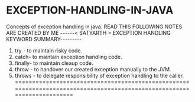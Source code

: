 # EXCEPTION-HANDLING-IN-JAVA
Concepts of exception handling in java.
READ THIS 
FOLLOWING NOTES ARE CREATED BY ME ------< SATYARTH >
EXCEPTION HANDLING KEYWORD SUMMARY---------
1. try -  to maintain risky code.
2. catch- to maintain exception handling code.
3. finally- to maintain cleaup code.
4. throw - to handover our created exception manually to the JVM.
5. throws - to delegate responsibility of exception handling to the caller.
=======================================================================================================================
